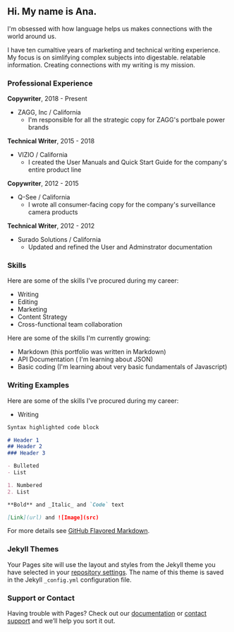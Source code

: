 ## Hi. My name is Ana.

I'm obsessed with how language helps us makes connections with the world around us.

I have ten cumaltive years of marketing and technical writing experience. My focus is on simlifying complex subjects into digestable. relatable information. Creating connections with my writing is my mission.

### Professional Experience
**Copywriter**, 2018 - Present
* ZAGG, Inc / California
  * I'm responsible for all the strategic copy for ZAGG's portbale power brands

**Technical Writer**, 2015 - 2018
* VIZIO / California
  * I created the User Manuals and Quick Start Guide for the company's entire product line

**Copywriter**, 2012 - 2015
* Q-See / California
  * I wrote all consumer-facing copy for the company's surveillance camera products

**Technical Writer**, 2012 - 2012
* Surado Solutions / California
  * Updated and refined the User and Adminstrator documentation


### Skills

Here are some of the skills I've procured during my career:
- Writing
- Editing
- Marketing
- Content Strategy
- Cross-functional team collaboration

Here are some of the skills I'm currently growing:
- Markdown (this portfolio was written in Markdown)
- API Documentation ( I'm learning about JSON)
- Basic coding (I'm learning about very basic fundamentals of Javascript)

### Writing Examples

Here are some of the skills I've procured during my career:
- Writing

```markdown
Syntax highlighted code block

# Header 1
## Header 2
### Header 3

- Bulleted
- List

1. Numbered
2. List

**Bold** and _Italic_ and `Code` text

[Link](url) and ![Image](src)
```

For more details see [GitHub Flavored Markdown](https://guides.github.com/features/mastering-markdown/).

### Jekyll Themes

Your Pages site will use the layout and styles from the Jekyll theme you have selected in your [repository settings](https://github.com/Ana-Diaz/Portfolio/settings/pages). The name of this theme is saved in the Jekyll `_config.yml` configuration file.

### Support or Contact

Having trouble with Pages? Check out our [documentation](https://docs.github.com/categories/github-pages-basics/) or [contact support](https://support.github.com/contact) and we’ll help you sort it out.
